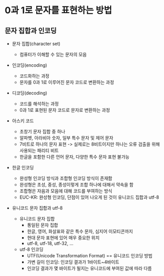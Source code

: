 # 0과 1로 문자를 표현하는 방법

## 문자 집합과 인코딩
- 문자 집합(character set)
  - 컴퓨터가 이해할 수 있는 문자의 모음
- 인코딩(encoding)
  - 코드화하는 과정
  - 문자를 0과 1로 이루어진 문자 코드로 변환하는 과정
- 디코딩(decoding)
  - 코드를 해석하는 과정
  - 0과 1로 표현된 문자 코드로 문자로 변환하는 과정

- 아스키 코드
  - 초창기 문자 집합 중 하나
  - 알파벳, 아라비아 숫자, 일부 특수 문자 및 제어 문자
  - 7비트로 하나의 문자 표현 -> 실제로는 8비트이지만 하나는 오류 검출을 위해 사용되는 패리티 비트
  - 한글을 포함한 다른 언어 문자, 다양한 특수 문자 표현 불가능

- 한글 인코딩
  - 완성형 인코딩 방식과 조합형 인코딩 방식이 존재함
  - 완성형은 초성, 중성, 종성이렇게 조합 하나에 대해서 약속을 함
  - 조합형은 자음과 모음에 대해 코드를 부여하는 방식
  - EUC-KR: 완성형 인코딩, 단점이 있어 나오게 된 것이 유니코드 집합과 utf-8
      
- 유니코드 문자 집합과 utf-8
  - 유니코드 문자 집합
    - 통일된 문자 집합
    - 한글, 영어, 화살표와 같은 특수 문자, 심지어 이모티콘까지
    - 현대 문자 표현에 있어 매우 중요한 위치
    - utf-8, utf-18, utf-32, ...
  - utf-8 인코딩
    - UTF(Unicode Transformation Format) == 유니코드 인코딩 방법
    - 가변 길이 인코딩: 인코딩 결과가 1바이트~4바이트
    - 인코딩 결과가 몇 바이트가 될지는 유니코드에 부여된 값에 따라 다름 

